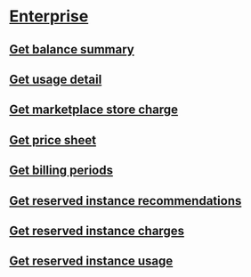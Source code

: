 # [Enterprise](https://docs.microsoft.com/azure/billing/billing-enterprise-api)
## [Get balance summary](enterprise/billing-enterprise-api-balance-summary.md)
## [Get usage detail](enterprise/billing-enterprise-api-usage-detail.md)
## [Get marketplace store charge](enterprise/billing-enterprise-api-marketplace-storecharge.md)
## [Get price sheet](enterprise/billing-enterprise-api-pricesheet.md)
## [Get billing periods](enterprise/billing-enterprise-api-billing-periods.md)
## [Get reserved instance recommendations](enterprise/billing-enterprise-api-reserved-instance-recommendation.md)
## [Get reserved instance charges](enterprise/billing-enterprise-api-reserved-instance-charges.md)
## [Get reserved instance usage](enterprise/billing-enterprise-api-reserved-instance-usage.md)